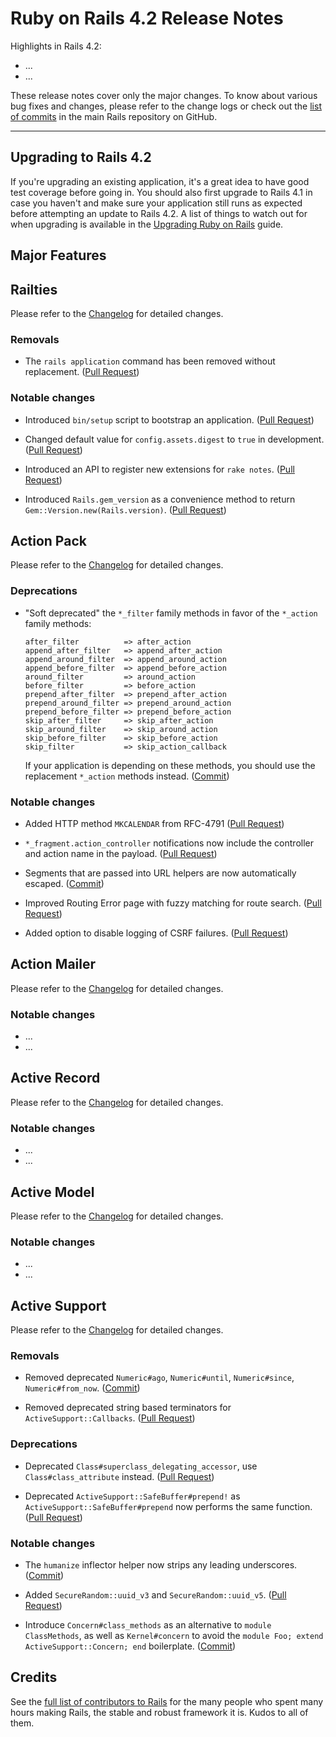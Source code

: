 Ruby on Rails 4.2 Release Notes
===============================

Highlights in Rails 4.2:

* ...
* ...

These release notes cover only the major changes. To know about various bug
fixes and changes, please refer to the change logs or check out the
[list of commits](https://github.com/rails/rails/commits/master) in the main
Rails repository on GitHub.

--------------------------------------------------------------------------------

Upgrading to Rails 4.2
----------------------

If you're upgrading an existing application, it's a great idea to have good test
coverage before going in. You should also first upgrade to Rails 4.1 in case you
haven't and make sure your application still runs as expected before attempting
an update to Rails 4.2. A list of things to watch out for when upgrading is
available in the
[Upgrading Ruby on Rails](upgrading_ruby_on_rails.html#upgrading-from-rails-4-1-to-rails-4-2)
guide.


Major Features
--------------



Railties
--------

Please refer to the
[Changelog](https://github.com/rails/rails/blob/4-2-stable/railties/CHANGELOG.md)
for detailed changes.

### Removals

* The `rails application` command has been removed without replacement.
  ([Pull Request](https://github.com/rails/rails/pull/11616))

### Notable changes

* Introduced `bin/setup` script to bootstrap an application.
  ([Pull Request](https://github.com/rails/rails/pull/15189))

* Changed default value for `config.assets.digest` to `true` in development.
  ([Pull Request](https://github.com/rails/rails/pull/15155))

* Introduced an API to register new extensions for `rake notes`.
  ([Pull Request](https://github.com/rails/rails/pull/14379))

* Introduced `Rails.gem_version` as a convenience method to return `Gem::Version.new(Rails.version)`.
  ([Pull Request](https://github.com/rails/rails/pull/14101))


Action Pack
-----------

Please refer to the
[Changelog](https://github.com/rails/rails/blob/4-2-stable/actionpack/CHANGELOG.md)
for detailed changes.

### Deprecations

* "Soft deprecated" the `*_filter` family methods in favor of the `*_action`
  family methods:

      after_filter          => after_action
      append_after_filter   => append_after_action
      append_around_filter  => append_around_action
      append_before_filter  => append_before_action
      around_filter         => around_action
      before_filter         => before_action
      prepend_after_filter  => prepend_after_action
      prepend_around_filter => prepend_around_action
      prepend_before_filter => prepend_before_action
      skip_after_filter     => skip_after_action
      skip_around_filter    => skip_around_action
      skip_before_filter    => skip_before_action
      skip_filter           => skip_action_callback

  If your application is depending on these methods, you should use the
  replacement `*_action` methods instead.
  ([Commit](https://github.com/rails/rails/commit/6c5f43bab8206747a8591435b2aa0ff7051ad3de))

### Notable changes

* Added HTTP method `MKCALENDAR` from RFC-4791
  ([Pull Request](https://github.com/rails/rails/pull/15121))

* `*_fragment.action_controller` notifications now include the controller and action name
  in the payload.
  ([Pull Request](https://github.com/rails/rails/pull/14137))

* Segments that are passed into URL helpers are now automatically escaped.
  ([Commit](https://github.com/rails/rails/commit/5460591f0226a9d248b7b4f89186bd5553e7768f))

* Improved Routing Error page with fuzzy matching for route search.
  ([Pull Request](https://github.com/rails/rails/pull/14619))

* Added option to disable logging of CSRF failures.
  ([Pull Request](https://github.com/rails/rails/pull/14280))


Action Mailer
-------------

Please refer to the
[Changelog](https://github.com/rails/rails/blob/4-2-stable/actionmailer/CHANGELOG.md)
for detailed changes.

### Notable changes

* ...
* ...


Active Record
-------------

Please refer to the
[Changelog](https://github.com/rails/rails/blob/4-2-stable/activerecord/CHANGELOG.md)
for detailed changes.

### Notable changes

* ...
* ...


Active Model
------------

Please refer to the
[Changelog](https://github.com/rails/rails/blob/4-2-stable/activemodel/CHANGELOG.md)
for detailed changes.

### Notable changes

* ...
* ...


Active Support
--------------

Please refer to the
[Changelog](https://github.com/rails/rails/blob/4-2-stable/activesupport/CHANGELOG.md)
for detailed changes.

### Removals

* Removed deprecated `Numeric#ago`, `Numeric#until`, `Numeric#since`,
  `Numeric#from_now`. ([Commit](https://github.com/rails/rails/commit/f1eddea1e3f6faf93581c43651348f48b2b7d8bb))

* Removed deprecated string based terminators for `ActiveSupport::Callbacks`.
  ([Pull Request](https://github.com/rails/rails/pull/15100))

### Deprecations

* Deprecated `Class#superclass_delegating_accessor`, use `Class#class_attribute`
  instead. ([Pull Request](https://github.com/rails/rails/pull/14271))

* Deprecated `ActiveSupport::SafeBuffer#prepend!` as `ActiveSupport::SafeBuffer#prepend`
  now performs the same function. ([Pull Request](https://github.com/rails/rails/pull/14529))

### Notable changes

* The `humanize` inflector helper now strips any leading underscores.
  ([Commit](https://github.com/rails/rails/commit/daaa21bc7d20f2e4ff451637423a25ff2d5e75c7))

* Added `SecureRandom::uuid_v3` and `SecureRandom::uuid_v5`.
  ([Pull Request](https://github.com/rails/rails/pull/12016))

* Introduce `Concern#class_methods` as an alternative to `module ClassMethods`,
  as well as `Kernel#concern` to avoid the `module Foo; extend ActiveSupport::Concern; end`
  boilerplate. ([Commit](https://github.com/rails/rails/commit/b16c36e688970df2f96f793a759365b248b582ad))

Credits
-------

See the
[full list of contributors to Rails](http://contributors.rubyonrails.org/) for
the many people who spent many hours making Rails, the stable and robust
framework it is. Kudos to all of them.
